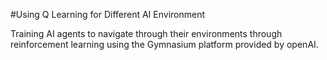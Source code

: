#Using Q Learning for Different AI Environment

Training AI agents to navigate through their environments through reinforcement learning using the Gymnasium platform provided by openAI.
